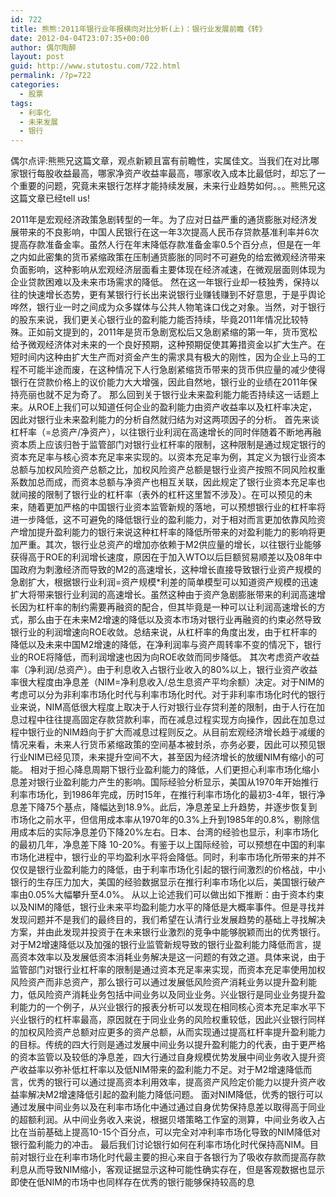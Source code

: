 ```yaml
---
id: 722
title: 熊熊:2011年银行业年报横向对比分析(上)：银行业发展前瞻《转》
date: 2012-04-04T23:07:35+00:00
author: 偶尔陶醉
layout: post
guid: http://www.stutostu.com/722.html
permalink: /?p=722
categories:
  - 股票
tags:
  - 利率化
  - 未来发展
  - 银行
---
```

偶尔点评:熊熊兄这篇文章，观点新颖且富有前瞻性，实属佳文。当我们在对比哪家银行每股收益最高，哪家净资产收益率最高，哪家收入成本比最低时，却忘了一个重要的问题，究竟未来银行怎样才能持续发展，未来行业趋势如何。。。熊熊兄这这篇文章已经tell us!



2011年是宏观经济政策急剧转型的一年。为了应对日益严重的通货膨胀对经济发展带来的不良影响，中国人民银行在这一年3次提高人民币存贷款基准利率并6次提高存款准备金率。虽然人行在年末降低存款准备金率0.5个百分点，但是在一年之内如此密集的货币紧缩政策在压制通货膨胀的同时不可避免的给宏微观经济带来负面影响，这种影响从宏观经济层面看主要体现在经济减速，在微观层面则体现为企业贷款困难以及未来市场需求的降低。 然在这一年银行业却一枝独秀，保持以往的快速增长态势，更有某银行行长出来说银行业赚钱赚到不好意思，于是乎舆论哗然，银行业一时之间成为众多媒体与公共人物笔诛口伐之对象。当然，对于银行的股东来说，我们更关心银行业的盈利能力能否持续，毕竟2011年情况比较特殊。正如前文提到的，2011年是货币急剧宽松后又急剧紧缩的第一年，货币宽松给予微观经济体对未来的一个良好预期，这种预期促使其筹措资金以扩大生产。在短时间内这种由扩大生产而对资金产生的需求具有极大的刚性，因为企业上马的工程不可能半途而废，在这种情况下人行急剧紧缩货币带来的货币供应量的减少使得银行在贷款价格上的议价能力大大增强，因此自然地，银行业的业绩在2011年保持亮丽也就不足为奇了。 那么回到关于银行业未来盈利能力能否持续这一话题上来。从ROE上我们可以知道任何企业的盈利能力由资产收益率以及杠杆率决定，因此对银行业未来盈利能力的分析自然就归结为对这两项因子的分析。 首先来谈杠杆率（=总资产/净资产），以往银行业利润在高速增长的同时伴随着不断地再融资本质上应该归咎于监管部门对银行业杠杆率的限制，这种限制是通过规定银行的资本充足率与核心资本充足率来实现的。以资本充足率为例，其定义为银行业资本总额与加权风险资产总额之比，加权风险资产总额是银行业资产按照不同风险权重系数加总而成，而资本总额与净资产也相互关联，因此规定了银行业资本充足率也就间接的限制了银行业的杠杆率（表外的杠杆这里暂不涉及）。在可以预见的未来，随着更加严格的中国银行业资本监管新规的落地，可以预想银行业的杠杆率将进一步降低，这不可避免的降低银行业的盈利能力，对于相对而言更加依靠风险资产增加提升盈利能力的银行来说这种杠杆率的降低所带来的对盈利能力的影响将更加严重。其次，银行业总资产的增加亦依赖于M2供应量的增长，以往银行业能够获得高于ROE的利润增长速度，原因在于加入WTO以后巨额贸易顺差以及08年中国政府为刺激经济而导致的M2的高速增长，这种增长直接导致银行业资产规模的急剧扩大，根据银行业利润=资产规模*利差的简单模型可以知道资产规模的迅速扩大将带来银行业利润的高速增长。虽然这种由于资产急剧膨胀带来的利润高速增长因为杠杆率的制约需要再融资的配合，但其毕竟是一种可以让利润高速增长的方式，那么由于在未来M2增速的降低以及资本市场对银行业再融资的约束必然导致银行业的利润增速向ROE收敛。总结来说，从杠杆率的角度出发，由于杠杆率的降低以及未来中国M2增速的降低，在净利润率与资产周转率不变的情况下，银行业的ROE将降低，而利润增速也因为向ROE收敛而同步降低。 其次考虑资产收益率（净利润/总资产）。由于利息收入占银行业收入的80%以上，银行业资产收益率很大程度由净息差（NIM=净利息收入/总生息资产平均余额）决定。对于NIM的考虑可以分为非利率市场化时代与利率市场化时代。对于非利率市场化时代的银行业来说，NIM高低很大程度上取决于人行对银行业存贷利差的限制，由于人行在加息过程中往往提高固定存款贷款利率，而在减息过程实现方向操作，因此在加息过程中银行业的NIM趋向于扩大而减息过程则反之。从目前宏观经济增长趋于减缓的情况来看，未来人行货币紧缩政策的空间基本被封杀，亦务必要，因此可以预见银行业NIM已经见顶，未来提升空间不大，甚至因为经济增长的放缓NIM有缩小的可能。 相对于担心降息周期下银行业盈利能力的降低，人们更担心利率市场化缩小息差对银行业盈利能力产生的影响。国际经验分析显示，美国从1970年开始推行利率市场化，到1986年完成，历时15年，在推行利率市场化的最初3-4年，银行净息差下降75个基点，降幅达到18.9%。此后，净息差呈上升趋势，并逐步恢复到市场化之前水平，但信用成本率从1970年的0.3%上升到1985年的0.8%，剔除信用成本后的实际净息差仍下降20%左右。日本、台湾的经验也显示，利率市场化的最初几年，净息差下降 10-20%。有鉴于以上国际经验，可以预想在中国的利率市场化进程中，银行业的平均盈利水平将会降低。同时，利率市场化所带来的并不仅仅是银行业盈利能力的降低，由于利率市场化引起的银行间激烈的价格战，中小银行的生存压力加大，美国的经验数据显示在推行利率市场化以后，美国银行破产率由0.05%大幅攀升至4.0%。 从以上论述我们可以做出如下推断：由于资本约束以及NIM的降低，银行业未来平均盈利能力水平的降低是大概率事件。但是寻找并发现问题并不是我们的最终目的，我们希望在认清行业发展趋势的基础上寻找解决方案，并由此发现并投资于在未来银行业激烈的竞争中能够脱颖而出的优秀银行。 对于M2增速降低以及加强的银行业监管新规导致的银行业盈利能力降低而言，提高资本效率以及发展低资本消耗业务解决是这一问题的有效之道。具体来说，由于监管部门对银行业杠杆率的限制是通过资本充足率来实现，而资本充足率使用加权风险资产而非总资产，那么银行可以通过发展低风险资产消耗业务以提升盈利能力，低风险资产消耗业务包括中间业务以及同业业务。兴业银行是同业业务提升盈利能力的一个例子，从兴业银行的报表分析可以发现在相同核心资本充足率水平下兴业银行的杠杆率最高，原因就在于同业业务的风险权重较低，因此兴业银行同样的加权风险资产总额对应更多的资产总额，从而实现通过提高杠杆率提升盈利能力的目标。传统的四大行则是通过发展中间业务以提升盈利能力的代表，由于更严格的资本监管以及较低的净息差，四大行通过自身规模优势发展中间业务收入提升资产收益率以弥补低杠杆率以及低NIM带来的盈利能力不足。对于M2增速降低而言，优秀的银行可以通过提高资本利用效率，提高资产风险定价能力以提升资产收益率解决M2增速降低引起的盈利能力降低问题。 面对NIM降低，优秀的银行可以通过发展中间业务以及在利率市场化中通过通过自身优势保持息差以取得高于同业的超额利润。从中间业务收入来说，根据贝塔策略工作室的测算，中间业务收入占比在当前基础上提高10-15个百分点，可以完全对冲利率市场化导致的NIM降低对银行盈利能力的冲击。 最后我们讨论银行如何在利率市场化时代保持高NIM。目前对银行业在利率市场化时代最主要的担心来自于各银行为了吸收存款而提高存款利息从而导致NIM缩小，客观证据显示这种可能性确实存在，但是客观数据也显示即使在低NIM的市场中也同样存在优秀的银行能够保持较高的息